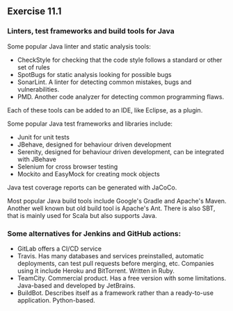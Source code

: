 ## Exercise 11.1

### Linters, test frameworks and build tools for Java
Some popular Java linter and static analysis tools:
- CheckStyle for checking that the code style follows a standard or other set of rules
- SpotBugs for static analysis looking for possible bugs
- SonarLint. A linter for detecting common mistakes, bugs and vulnerabilities.
- PMD. Another code analyzer for detecting common programming flaws.

Each of these tools can be added to an IDE, like Eclipse, as a plugin.

Some popular Java test frameworks and libraries include:
- Junit for unit tests
- JBehave, designed for behaviour driven development
- Serenity, designed for behaviour driven development, can be integrated with JBehave
- Selenium for cross browser testing
- Mockito and EasyMock for creating mock objects

Java test coverage reports can be generated with JaCoCo.

Most popular Java build tools include Google's Gradle and Apache's Maven. Another well known but old build tool is Apache's Ant. There is also SBT, that is mainly used for Scala but also supports Java.

### Some alternatives for Jenkins and GitHub actions:
- GitLab offers a CI/CD service
- Travis. Has many databases and services preinstalled, automatic deployments, can test pull requests before merging, etc. Companies using it include Heroku and BitTorrent. Written in Ruby.
- TeamCity. Commercial product. Has a free version with some limitations. Java-based and developed by JetBrains.
- BuildBot. Describes itself as a framework rather than a ready-to-use application. Python-based.

